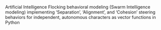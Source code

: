 Artificial Intelligence Flocking behavioral modeling (Swarm Intelligence modeling) implementing ‘Separation’, ‘Alignment’, and ‘Cohesion’ steering behaviors for independent, autonomous characters as vector functions in Python
